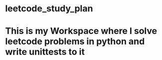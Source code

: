 # leetcode_study_plan

# This is my Workspace where I solve leetcode problems in python and write unittests to it
